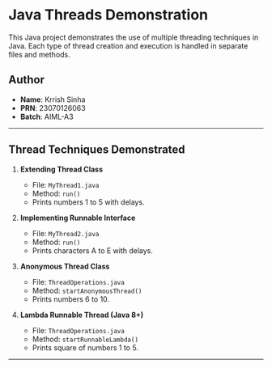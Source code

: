 # Java Threads Demonstration

This Java project demonstrates the use of multiple threading techniques in Java. Each type of thread creation and execution is handled in separate files and methods.

## Author
- **Name**: Krrish Sinha
- **PRN**: 23070126063
- **Batch**: AIML-A3

---

## Thread Techniques Demonstrated

1. **Extending Thread Class**
   - File: `MyThread1.java`
   - Method: `run()`
   - Prints numbers 1 to 5 with delays.

2. **Implementing Runnable Interface**
   - File: `MyThread2.java`
   - Method: `run()`
   - Prints characters A to E with delays.

3. **Anonymous Thread Class**
   - File: `ThreadOperations.java`
   - Method: `startAnonymousThread()`
   - Prints numbers 6 to 10.

4. **Lambda Runnable Thread (Java 8+)**
   - File: `ThreadOperations.java`
   - Method: `startRunnableLambda()`
   - Prints square of numbers 1 to 5.

---



